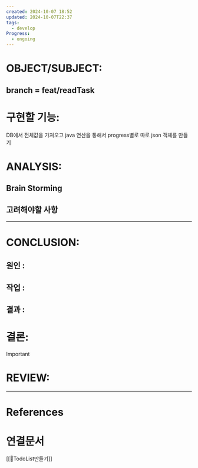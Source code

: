 ```yaml
---
created: 2024-10-07 18:52
updated: 2024-10-07T22:37
tags:
  - develop
Progress:
  - ongoing
---
```

# OBJECT/SUBJECT:
## branch = feat/readTask
# 구현할 기능:
DB에서 전체값을 가져오고 java 연산을 통해서 progress별로 따로 json 객체를 만들기
# ANALYSIS:
## Brain Storming



## 고려해야할 사항


---
# CONCLUSION:

## 원인 :

## 작업 :

## 결과 :

# 결론:
>[!important]


# REVIEW:


---
# References

# 연결문서
[[🌳TodoList만들기]]
